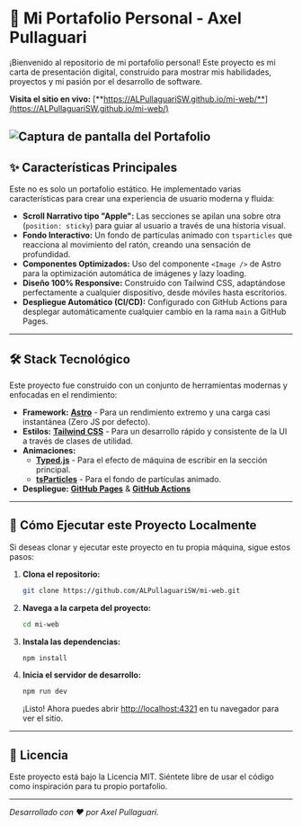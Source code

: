 # 🚀 Mi Portafolio Personal - Axel Pullaguari

¡Bienvenido al repositorio de mi portafolio personal! Este proyecto es mi carta de presentación digital, construido para mostrar mis habilidades, proyectos y mi pasión por el desarrollo de software.

**Visita el sitio en vivo:** [**https://ALPullaguariSW.github.io/mi-web/**](https://ALPullaguariSW.github.io/mi-web/) 

![Captura de pantalla del Portafolio](https://github.com/user-attachments/assets/05056c92-de56-4e76-a1ab-68280a6e9cc8)
---

## ✨ Características Principales

Este no es solo un portafolio estático. He implementado varias características para crear una experiencia de usuario moderna y fluida:

*   **Scroll Narrativo tipo "Apple":** Las secciones se apilan una sobre otra (`position: sticky`) para guiar al usuario a través de una historia visual.
*   **Fondo Interactivo:** Un fondo de partículas animado con `tsparticles` que reacciona al movimiento del ratón, creando una sensación de profundidad.
*   **Componentes Optimizados:** Uso del componente `<Image />` de Astro para la optimización automática de imágenes y lazy loading.
*   **Diseño 100% Responsive:** Construido con Tailwind CSS, adaptándose perfectamente a cualquier dispositivo, desde móviles hasta escritorios.
*   **Despliegue Automático (CI/CD):** Configurado con GitHub Actions para desplegar automáticamente cualquier cambio en la rama `main` a GitHub Pages.

---

## 🛠️ Stack Tecnológico

Este proyecto fue construido con un conjunto de herramientas modernas y enfocadas en el rendimiento:

*   **Framework:** [**Astro**](https://astro.build/) - Para un rendimiento extremo y una carga casi instantánea (Zero JS por defecto).
*   **Estilos:** [**Tailwind CSS**](https://tailwindcss.com/) - Para un desarrollo rápido y consistente de la UI a través de clases de utilidad.
*   **Animaciones:**
    *   [**Typed.js**](https://github.com/mattboldt/typed.js/) - Para el efecto de máquina de escribir en la sección principal.
    *   [**tsParticles**](https://particles.js.org/) - Para el fondo de partículas animado.
*   **Despliegue:** [**GitHub Pages**](https://pages.github.com/) & [**GitHub Actions**](https://github.com/features/actions)

---

## 🚀 Cómo Ejecutar este Proyecto Localmente

Si deseas clonar y ejecutar este proyecto en tu propia máquina, sigue estos pasos:

1.  **Clona el repositorio:**
    ```bash
    git clone https://github.com/ALPullaguariSW/mi-web.git
    ```

2.  **Navega a la carpeta del proyecto:**
    ```bash
    cd mi-web
    ```

3.  **Instala las dependencias:**
    ```bash
    npm install
    ```

4.  **Inicia el servidor de desarrollo:**
    ```bash
    npm run dev
    ```

    ¡Listo! Ahora puedes abrir [http://localhost:4321](http://localhost:4321) en tu navegador para ver el sitio.

---

## 📄 Licencia

Este proyecto está bajo la Licencia MIT. Siéntete libre de usar el código como inspiración para tu propio portafolio.

---

_Desarrollado con ❤️ por Axel Pullaguari._